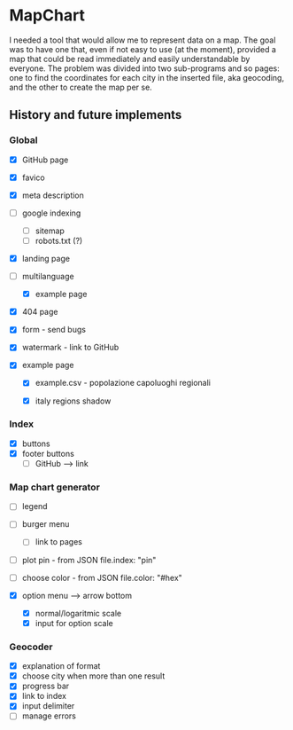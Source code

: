 # MapChart
I needed a tool that would allow me to represent data on a map. The goal was to have one that, even if not easy to use (at the moment), provided a map that could be read immediately and easily understandable by everyone.
The problem was divided into two sub-programs and so pages: one to find the coordinates for each city in the inserted file, aka geocoding, and the other to create the map per se.

##  History and future implements
### Global

- [x] GitHub page

- [x] favico
- [x] meta description
- [ ] google indexing
    - [ ] sitemap
    - [ ] robots.txt (?)

- [x] landing page
- [ ] multilanguage
    - [x] example page

- [x] 404 page
- [x] form - send bugs
- [x] watermark - link to GitHub
- [x] example page
    - [x] example.csv - popolazione capoluoghi regionali
    - [x] italy regions shadow


### Index
- [x] buttons
- [x] footer buttons
    - [ ] GitHub --> link

### Map chart generator

- [ ] legend

- [ ] burger menu
    - [ ] link to pages

- [ ] plot pin - from JSON file.index: "pin"
- [ ] choose color - from JSON file.color: "#hex"

- [x] option menu --> arrow bottom
    - [x] normal/logaritmic scale
    - [x] input for option scale

### Geocoder

- [x] explanation of format
- [x] choose city when more than one result
- [x] progress bar
- [x] link to index
- [x] input delimiter
- [ ] manage errors